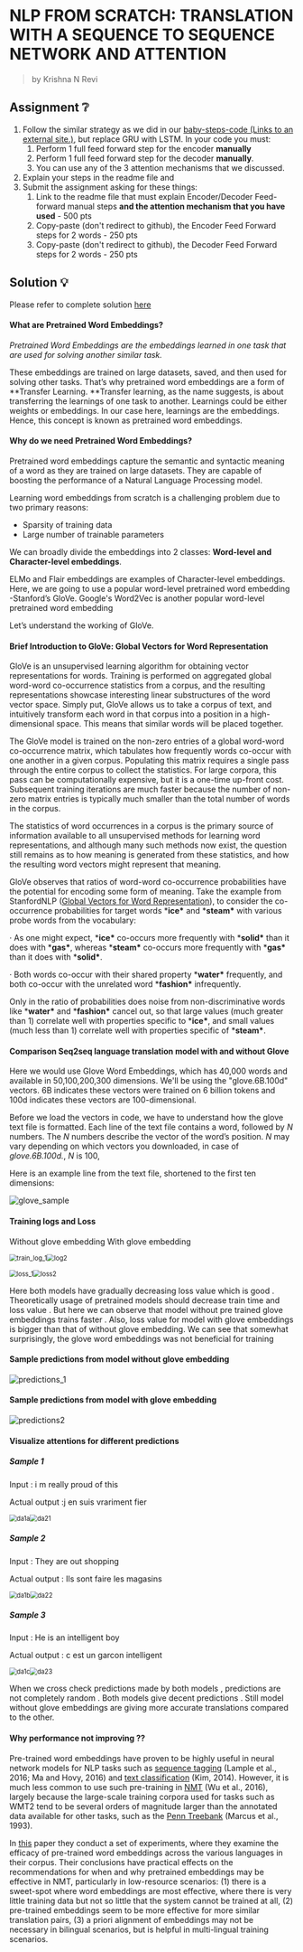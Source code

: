 



# NLP FROM SCRATCH: TRANSLATION WITH A SEQUENCE TO SEQUENCE NETWORK AND ATTENTION

> by Krishna N Revi 

## Assignment ❔

1. Follow the similar strategy as we did in our [baby-steps-code (Links to an external site.)](https://colab.research.google.com/drive/1IlorkvXhZgmd_sayOVx4bC_I5Qpdzxk_?usp=sharing), but replace GRU with LSTM. In your code you must:
   1. Perform 1 full feed forward step for the encoder **manually**
   2. Perform 1 full feed forward step for the decoder **manually**.
   3. You can use any of the 3 attention mechanisms that we discussed. 
2. Explain your steps in the readme file and
3. Submit the assignment asking for these things:
   1. Link to the readme file that must explain Encoder/Decoder Feed-forward manual steps **and the attention mechanism that you have used** - 500 pts
   2. Copy-paste (don't redirect to github), the Encoder Feed Forward steps for 2 words - 250 pts
   3. Copy-paste (don't redirect to github), the Decoder Feed Forward steps for 2 words - 250 pts

## Solution 💡

Please refer to complete solution  [here](https://github.com/krishnarevi/TSAI_Class_-notes/blob/main/NLP_FROM_SCRATCH_TRANSLATION_WITH_A_SEQUENCE_TO_SEQUENCE_NETWORK_AND_ATTENTION.ipynb)

#### What are Pretrained Word Embeddings?

*Pretrained Word Embeddings are the embeddings learned in one task that are used for solving another similar task.*

These embeddings are trained on large datasets, saved, and then used for solving other tasks. That’s why pretrained word embeddings are a form of **Transfer Learning. **Transfer learning, as the name suggests, is about transferring the learnings of one task to another. Learnings could be either weights or embeddings. In our case here, learnings are the embeddings. Hence, this concept is known as pretrained word embeddings.

#### Why do we need Pretrained Word Embeddings?

Pretrained word embeddings capture the semantic and syntactic meaning of a word as they are trained on large datasets. They are capable of boosting the performance of a Natural Language Processing model. 

Learning word embeddings from scratch is a challenging problem due to two primary reasons:

- Sparsity of training data
- Large number of trainable parameters

We can broadly divide the embeddings into 2 classes: **Word-level and Character-level embeddings**.

 ELMo and Flair embeddings are examples of Character-level embeddings. Here, we are going to use a popular word-level pretrained word embedding -Stanford’s GloVe. Google's Word2Vec is another popular word-level pretrained word embedding

Let’s understand the working of  GloVe.

#### Brief Introduction to GloVe: Global Vectors for Word Representation

GloVe is an unsupervised learning algorithm for obtaining vector representations for words. Training is performed on aggregated global word-word co-occurrence statistics from a corpus, and the resulting representations showcase interesting linear substructures of the word vector space. Simply put, GloVe allows us to take a corpus of text, and intuitively transform each word in that corpus into a position in a high-dimensional space. This means that similar words will be placed together.

The GloVe model is trained on the non-zero entries of a global word-word co-occurrence matrix, which tabulates how frequently words co-occur with one another in a given corpus. Populating this matrix requires a single pass through the entire corpus to collect the statistics. For large corpora, this pass can be computationally expensive, but it is a one-time up-front cost. Subsequent training iterations are much faster because the number of non-zero matrix entries is typically much smaller than the total number of words in the corpus.

The statistics of word occurrences in a corpus is the primary source of information available to all unsupervised methods for learning word representations, and although many such methods now exist, the question still remains as to how meaning is generated from these statistics, and how the resulting word vectors might represent that meaning.

GloVe observes that ratios of word-word co-occurrence probabilities have the potential for encoding some form of meaning. Take the example from StanfordNLP ([Global Vectors for Word Representation](https://nlp.stanford.edu/projects/glove/)), to consider the co-occurrence probabilities for target words ***ice\*** and ***steam\*** with various probe words from the vocabulary:

· As one might expect, ***ice\*** co-occurs more frequently with ***solid\*** than it does with ***gas\***, whereas ***steam\*** co-occurs more frequently with ***gas\*** than it does with ***solid\***.

· Both words co-occur with their shared property ***water\*** frequently, and both co-occur with the unrelated word ***fashion\*** infrequently.

Only in the ratio of probabilities does noise from non-discriminative words like ***water\*** and ***fashion\*** cancel out, so that large values (much greater than 1) correlate well with properties specific to ***ice\***, and small values (much less than 1) correlate well with properties specific of ***steam\***.



#### Comparison Seq2seq language translation model with and without Glove 

Here we would use Glove Word Embeddings, which has 40,000 words and available in 50,100,200,300 dimensions. We'll be using the "glove.6B.100d" vectors. 6B indicates these vectors were trained on 6 billion tokens and 100d indicates these vectors are 100-dimensional.

Before we load the vectors in code, we have to understand how the glove text file is formatted.
Each line of the text file contains a word, followed by *N* numbers. The *N* numbers describe the vector of the word’s position. *N* may vary depending on which vectors you downloaded, in case of  *glove.6B.100d.*, *N* is 100, 

Here is an example line from the text file, shortened to the first ten dimensions:

![glove_sample](README.assets/glove_sample.PNG)

#### Training logs and Loss

Without glove embedding							With glove embedding

<img src="README.assets/train_log_1.PNG" alt="train_log_1" style="zoom: 80%;" /><img src="README.assets/log2.PNG" alt="log2" style="zoom:80%;" />

<img src="README.assets/loss_1.PNG" alt="loss_1" style="zoom:80%;" /><img src="README.assets/loss2.PNG" alt="loss2" style="zoom:80%;" />

Here both models have gradually decreasing loss value which is good . Theoretically usage of pretrained models should decrease train time and loss value . But here we can observe that model without pre trained glove embeddings trains faster . Also, loss value for model with glove embeddings is bigger than that of without glove embedding.  We can see that somewhat surprisingly, the glove word embeddings was not beneficial for training

#### Sample predictions from model without glove embedding

<img src="README.assets/predictions_1.PNG" alt="predictions_1"  />

#### Sample predictions from model with glove embedding

<img src="README.assets/predictions2.PNG" alt="predictions2"  />



#### Visualize attentions for different predictions

##### Sample 1

Input : i m really proud of this

Actual output :j en suis vrariment fier 



<img src="README.assets/da1a.PNG" alt="da1a" style="zoom:80%;" /><img src="README.assets/da21.PNG" alt="da21" style="zoom:80%;" />

##### Sample 2

Input : They are out shopping 

Actual output : Ils sont faire les magasins

<img src="README.assets/da1b.PNG" alt="da1b" style="zoom:80%;" /><img src="README.assets/da22.PNG" alt="da22" style="zoom:80%;" />

##### Sample 3

Input : He is an intelligent boy

Actual output : c est un garcon intelligent 

<img src="README.assets/da1c.PNG" alt="da1c" style="zoom:80%;" /><img src="README.assets/da23.PNG" alt="da23" style="zoom:80%;" />



When we cross check predictions made by both models , predictions are not completely random . Both models give decent predictions . Still model without glove embeddings are giving more accurate translations compared to the other.

#### Why performance not improving ??

Pre-trained word embeddings have proven to be highly useful in neural network models for NLP tasks such as [sequence tagging](https://arxiv.org/abs/1409.0473) (Lample et al., 2016; Ma and Hovy, 2016) and [text classification](https://arxiv.org/abs/1408.5882) (Kim, 2014). However, it is much less common to use such pre-training in [NMT](https://arxiv.org/abs/1609.08144) (Wu et al., 2016), largely because the large-scale training corpora used for tasks such as WMT2 tend to be several orders of magnitude larger than the annotated data available for other tasks, such as the [Penn Treebank](https://www.researchgate.net/publication/220017637_Building_a_Large_Annotated_Corpus_of_English_The_Penn_Treebank) (Marcus et al., 1993).

In [this](https://arxiv.org/pdf/1804.06323.pdf) paper they conduct a set of experiments, where they examine the efficacy of pre-trained word embeddings across the various languages in their corpus. Their conclusions have practical effects on the recommendations for when and why pretrained embeddings may be effective in NMT, particularly in low-resource scenarios: (1) there is a sweet-spot where word embeddings are most effective, where there is very little training data but not so little that the system cannot be trained at all, (2) pre-trained embeddings seem to be more effective for more similar translation pairs, (3) a priori alignment of embeddings may not be necessary in bilingual scenarios, but is helpful in multi-lingual training scenarios.

